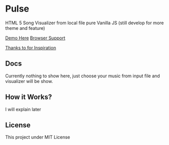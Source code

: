 # Pulse
HTML 5 Song Visualizer from local file pure Vanilla JS (still develop for more theme and feature)

[Demo Here](https://muhibbudins.github.io/Pulse/)
[Browser Support](http://caniuse.com/#feat=audio-api)

[Thanks to for Inspiration](http://ianreah.com/2013/02/28/Real-time-analysis-of-streaming-audio-data-with-Web-Audio-API.html)

## Docs
Currently nothing to show here, just choose your music from input file and visualizer will be show.

## How it Works?
I will explain later

## License
This project under MIT License

